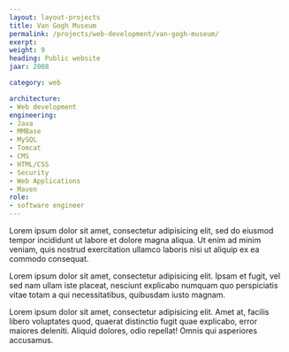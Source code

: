 ```yaml
---
layout: layout-projects
title: Van Gogh Museum
permalink: /projects/web-development/van-gogh-museum/
exerpt:
weight: 9
heading: Public website
jaar: 2008

category: web

architecture:
- Web development
engineering:
- Java
- MMBase
- MySQL
- Tomcat 
- CMS
- HTML/CSS
- Security
- Web Applications
- Maven
role: 
- software engineer
---
```


Lorem ipsum dolor sit amet, consectetur adipisicing elit, sed do eiusmod tempor incididunt ut labore et dolore magna aliqua. Ut enim ad minim veniam, quis nostrud exercitation ullamco laboris nisi ut aliquip ex ea commodo consequat.

Lorem ipsum dolor sit amet, consectetur adipisicing elit. Ipsam et fugit, vel sed nam ullam iste placeat, nesciunt explicabo numquam quo perspiciatis vitae totam a qui necessitatibus, quibusdam iusto magnam.

Lorem ipsum dolor sit amet, consectetur adipisicing elit. Amet at, facilis libero voluptates quod, quaerat distinctio fugit quae explicabo, error maiores deleniti. Aliquid dolores, odio repellat! Omnis qui asperiores accusamus.